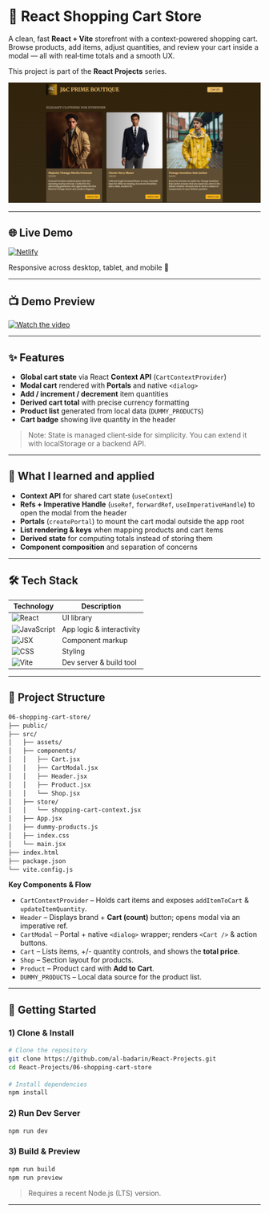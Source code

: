 # 🛒 React Shopping Cart Store

A clean, fast **React + Vite** storefront with a context-powered shopping cart. Browse products, add items, adjust quantities, and review your cart inside a modal — all with real‑time totals and a smooth UX.

This project is part of the **React Projects** series.

![Shopping Cart Preview](./preview.png)

---

## 🌐 Live Demo

[![Netlify](https://img.shields.io/badge/Live%20Site-Click%20Here-brightgreen?style=for-the-badge&logo=netlify)](https://boutique-shopping-cart-albadarin.netlify.app/)

Responsive across desktop, tablet, and mobile 📱

---

## 📺 Demo Preview

[![Watch the video](https://img.shields.io/badge/▶%EF%B8%8F-Click%20to%20Watch%20Demo-purple?style=for-the-badge&logo=youtube)](https://youtu.be/GR4zSPo6t7o)

---

## ✨ Features

- **Global cart state** via React **Context API** (`CartContextProvider`)
- **Modal cart** rendered with **Portals** and native `<dialog>`
- **Add / increment / decrement** item quantities
- **Derived cart total** with precise currency formatting
- **Product list** generated from local data (`DUMMY_PRODUCTS`)
- **Cart badge** showing live quantity in the header

> Note: State is managed client‑side for simplicity. You can extend it with localStorage or a backend API.

---

## 🧠 What I learned and applied

- **Context API** for shared cart state (`useContext`)
- **Refs + Imperative Handle** (`useRef`, `forwardRef`, `useImperativeHandle`) to open the modal from the header
- **Portals** (`createPortal`) to mount the cart modal outside the app root
- **List rendering & keys** when mapping products and cart items
- **Derived state** for computing totals instead of storing them
- **Component composition** and separation of concerns

---

## 🛠️ Tech Stack

| Technology                                                                        | Description               |
| --------------------------------------------------------------------------------- | ------------------------- |
| ![React](https://img.shields.io/badge/React-18-blue?logo=react)                   | UI library                |
| ![JavaScript](https://img.shields.io/badge/JavaScript-ES6-yellow?logo=javascript) | App logic & interactivity |
| ![JSX](https://img.shields.io/badge/JSX-HTML--in--JS-blueviolet?logo=html5)       | Component markup          |
| ![CSS](https://img.shields.io/badge/CSS-Custom-blue?logo=css3)                    | Styling                   |
| ![Vite](https://img.shields.io/badge/Vite-Bundler-646cff?logo=vite)               | Dev server & build tool   |

---

## 📁 Project Structure

```txt
06-shopping-cart-store/
├── public/
├── src/
│   ├── assets/
│   ├── components/
│   │   ├── Cart.jsx
│   │   ├── CartModal.jsx
│   │   ├── Header.jsx
│   │   ├── Product.jsx
│   │   └── Shop.jsx
│   ├── store/
│   │   └── shopping-cart-context.jsx
│   ├── App.jsx
│   ├── dummy-products.js
│   ├── index.css
│   └── main.jsx
├── index.html
├── package.json
└── vite.config.js
```

**Key Components & Flow**

- `CartContextProvider` – Holds cart items and exposes `addItemToCart` & `updateItemQuantity`.
- `Header` – Displays brand + **Cart (count)** button; opens modal via an imperative ref.
- `CartModal` – Portal + native `<dialog>` wrapper; renders `<Cart />` & action buttons.
- `Cart` – Lists items, +/- quantity controls, and shows the **total price**.
- `Shop` – Section layout for products.
- `Product` – Product card with **Add to Cart**.
- `DUMMY_PRODUCTS` – Local data source for the product list.

---

## 🚀 Getting Started

### 1) Clone & Install

```bash
# Clone the repository
git clone https://github.com/al-badarin/React-Projects.git
cd React-Projects/06-shopping-cart-store

# Install dependencies
npm install
```

### 2) Run Dev Server

```bash
npm run dev
```

### 3) Build & Preview

```bash
npm run build
npm run preview
```

> Requires a recent Node.js (LTS) version.

---
